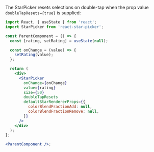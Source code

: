 The StarPicker resets selections on double-tap when the prop value `doubleTapResets={true}` is supplied:

```jsx
import React, { useState } from 'react';
import StarPicker from 'react-star-picker';

const ParentComponent = () => {
  const [rating, setRating] = useState(null);

  const onChange = (value) => {
    setRating(value);
  };

  return (
    <div>
      <StarPicker
        onChange={onChange}
        value={rating}
        size={50}
        doubleTapResets
        defaultStarRendererProps={{
          colorBlendFractionAdd: null,
          colorBlendFractionRemove: null,
        }}
      />
    </div>
  );
};

<ParentComponent />;
```
